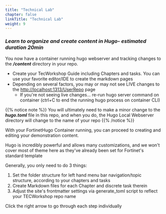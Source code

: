 ```yaml
---
title: "Technical Lab"
chapter: false
linkTitle: "Technical Lab"
weight: 9 
---
```


### ***Learn to organize and create content in Hugo- estimated duration 20min***

You now have a container running hugo webserver and tracking changes to the **_/content_** directory in your repo.  

  - Create your TecWorkshop Guide including Chapters and tasks.  You can use your favorite editor/IDE to create the markdown pages
  - Depending on several factors, you may or may not see LIVE changes to the [http://localhost:1313/UserRepo](http://localhost:1313/UserRepo) page  
    - If you're not seeing live changes... re-run hugo server command on container (ctrl+C to end the running hugo process on container CLI)

{{% notice note %}}  You will ultimately need to make a minor change to the **_hugo.toml_** file in this repo, and when you do, the Hugo Local Webserver directory will change to the name of your repo {{% /notice %}}


With your FortinetHugo Container running, you can proceed to creating and editing your demonstration content.

Hugo is incredibly powerful and allows many customizations, and we won't cover most of theme here as they've already been set for Fortinet's standard template  

Generally, you only need to do 3 things:
1. Set the folder structure for left hand menu bar navigation/topic structure, according to your chapters and tasks
2. Create Markdown files for each Chapter and discrete task therein
3. Adjust the site's frontmatter settings via generate_toml script to reflect your TECWorkshop repo name

Click the right arrow to go through each step individually
